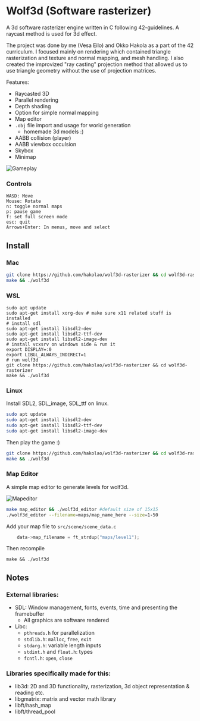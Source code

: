 # Wolf3d (Software rasterizer)

A 3d software rasterizer engine written in C following 42-guidelines.
A raycast method is used for 3d effect.

The project was done by me (Vesa Eilo) and Okko Hakola as a part of the 42 curriculum.
I focused mainly on rendering which contained triangle rasterization and texture and normal mapping, and mesh handling. I also created the improvized "ray casting" projection method that allowed us to use triangle geometry without the use of projection matrices.

Features:

- Raycasted 3D
- Parallel rendering
- Depth shading
- Option for simple normal mapping
- Map editor
- `.obj` file import and usage for world generation
  - homemade 3d models :)
- AABB collision (player)
- AABB viewbox occulsion
- Skybox
- Minimap

![Gameplay](assets/img/screenshot1.png)

### Controls

```
WASD: Move
Mouse: Rotate
n: toggle normal maps
p: pause game
f: set full screen mode
esc: quit
Arrows+Enter: In menus, move and select
```

## Install

### Mac

```sh
git clone https://github.com/hakolao/wolf3d-rasterizer && cd wolf3d-rasterizer
make && ./wolf3d
```

### WSL

```
sudo apt update
sudo apt-get install xorg-dev # make sure x11 related stuff is installed
# install sdl
sudo apt-get install libsdl2-dev
sudo apt-get install libsdl2-ttf-dev
sudo apt-get install libsdl2-image-dev
# install vcxsrv on windows side & run it
export DISPLAY=:0
export LIBGL_ALWAYS_INDIRECT=1
# run wolf3d
git clone https://github.com/hakolao/wolf3d-rasterizer && cd wolf3d-rasterizer
make && ./wolf3d
```

### Linux

Install SDL2, SDL_image, SDL_ttf on linux.

```sh
sudo apt update
sudo apt-get install libsdl2-dev
sudo apt-get install libsdl2-ttf-dev
sudo apt-get install libsdl2-image-dev
```

Then play the game :)

```sh
git clone https://github.com/hakolao/wolf3d-rasterizer && cd wolf3d-rasterizer
make && ./wolf3d
```

### Map Editor

A simple map editor to generate levels for wolf3d.

![Mapeditor](assets/img/screenshot2.png)

```sh
make map_editor && ./wolf3d_editor #default size of 15x15
./wolf3d_editor --filename=maps/map_name_here --size=1-50
```

Add your map file to `src/scene/scene_data.c`

```c
	data->map_filename = ft_strdup("maps/level1");
```

Then recompile

```
make && ./wolf3d
```

## Notes

### External libraries:

- SDL: Window management, fonts, events, time and presenting the framebuffer
  - All graphics are software rendered
- Libc:
  - `pthreads.h` for parallelization
  - `stdlib.h`: `malloc`, `free`, `exit`
  - `stdarg.h`: variable length inputs
  - `stdint.h` and `float.h`: types
  - `fcntl.h`: `open`, `close`

### Libraries specifically made for this:

- lib3d: 2D and 3D functionality, rasterization, 3d object representation & reading etc.
- libgmatrix: matrix and vector math library
- libft/hash_map
- libft/thread_pool
